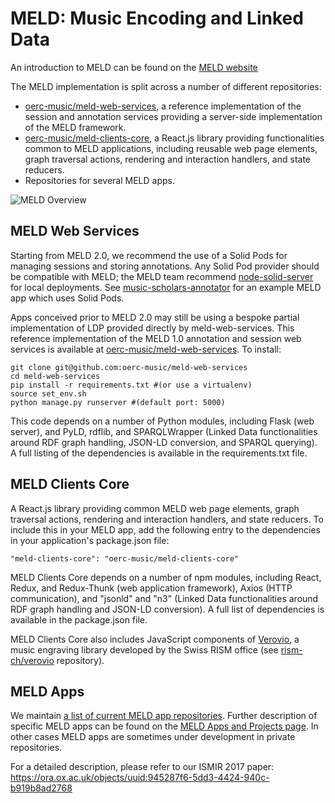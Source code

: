 MELD: Music Encoding and Linked Data
====================================

An introduction to MELD can be found on the [MELD website](https://meld.web.ox.ac.uk)

The MELD implementation is split across a number of different repositories:

* [oerc-music/meld-web-services](https://github.com/oerc-music/meld-web-services), a reference implementation of the session and annotation services providing a server-side implementation of the MELD framework.
* [oerc-music/meld-clients-core](https://github.com/oerc-music/meld-clients-core), a React.js library providing functionalities common to MELD applications, including reusable web page elements, graph traversal actions, rendering and interaction handlers, and state reducers.
* Repositories for several MELD apps.


![MELD Overview](meld-overview.png)



MELD Web Services
-----------------
Starting from MELD 2.0, we recommend the use of a Solid Pods for managing sessions and storing annotations. Any Solid Pod provider should be compatible with MELD; the MELD team recommend [node-solid-server](https://github.com/solid/node-solid-server) for local deployments. See [music-scholars-annotator](https://trompamusic.github.io/music-scholars-annotator/) for an example MELD app which uses Solid Pods.

Apps conceived prior to MELD 2.0 may still be using a bespoke partial implementation of LDP provided directly by meld-web-services. This reference implementation of the MELD 1.0 annotation and session web services is available at [oerc-music/meld-web-services](https://github.com/oerc-music/meld-web-services). To install: 

```
git clone git@github.com:oerc-music/meld-web-services
cd meld-web-services
pip install -r requirements.txt #(or use a virtualenv)
source set_env.sh 
python manage.py runserver #(default port: 5000)
```

This code depends on a number of Python modules, including Flask (web server), and PyLD, rdflib, and SPARQLWrapper (Linked Data functionalities around RDF graph handling, JSON-LD conversion, and SPARQL querying). A full listing of the dependencies is available in the requirements.txt file.


MELD Clients Core
-----------------
A React.js library providing common MELD web page elements, graph traversal actions, rendering and interaction handlers, and state reducers. To include this in your MELD app, add the following entry to the dependencies in your application's package.json file:

```
"meld-clients-core": "oerc-music/meld-clients-core"
```

MELD Clients Core depends on a number of npm modules, including React, Redux, and Redux-Thunk (web application framework), Axios (HTTP communication), and "jsonld" and "n3" (Linked Data functionalities around RDF graph handling and JSON-LD conversion). A full list of dependencies is available in the package.json file.

MELD Clients Core also includes JavaScript components of [Verovio](http://www.verovio.org), a music engraving library developed by the Swiss RISM office (see [rism-ch/verovio](http://github.com/rism-ch/verovio) repository).

MELD Apps
---------
We maintain [a list of current MELD app repositories]( https://github.com/oerc-music/meld-clients-core/blob/master/meld-applications.md). Further description of specific MELD apps can be found on the [MELD Apps and Projects page](https://meld.web.ox.ac.uk/apps). In other cases MELD apps are sometimes under development in private repositories.


For a detailed description, please refer to our ISMIR 2017 paper: https://ora.ox.ac.uk/objects/uuid:945287f6-5dd3-4424-940c-b919b8ad2768
